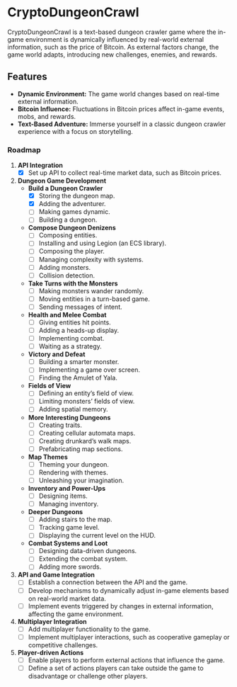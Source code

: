 # CryptoDungeonCrawl
CryptoDungeonCrawl is a text-based dungeon crawler game where the in-game environment is dynamically influenced by real-world external information, such as the price of Bitcoin. As external factors change, the game world adapts, introducing new challenges, enemies, and rewards.

## Features
- **Dynamic Environment:** The game world changes based on real-time external information.
- **Bitcoin Influence:** Fluctuations in Bitcoin prices affect in-game events, mobs, and rewards.
- **Text-Based Adventure:** Immerse yourself in a classic dungeon crawler experience with a focus on storytelling.

### Roadmap

1. **API Integration**
   - [x] Set up API to collect real-time market data, such as Bitcoin prices.

2. **Dungeon Game Development**
   - **Build a Dungeon Crawler**
     - [x] Storing the dungeon map.
     - [x] Adding the adventurer.
     - [ ] Making games dynamic.
     - [ ] Building a dungeon.
         
   - **Compose Dungeon Denizens**
     - [ ] Composing entities.
     - [ ] Installing and using Legion (an ECS library).
     - [ ] Composing the player.
     - [ ] Managing complexity with systems.
     - [ ] Adding monsters.
     - [ ] Collision detection.

   - **Take Turns with the Monsters**
     - [ ] Making monsters wander randomly.
     - [ ] Moving entities in a turn-based game.
     - [ ] Sending messages of intent.

   - **Health and Melee Combat**
     - [ ] Giving entities hit points.
     - [ ] Adding a heads-up display.
     - [ ] Implementing combat.
     - [ ] Waiting as a strategy.

   - **Victory and Defeat**
     - [ ] Building a smarter monster.
     - [ ] Implementing a game over screen.
     - [ ] Finding the Amulet of Yala.

   - **Fields of View**
     - [ ] Defining an entity’s field of view.
     - [ ] Limiting monsters’ fields of view.
     - [ ] Adding spatial memory.

   - **More Interesting Dungeons**
     - [ ] Creating traits.
     - [ ] Creating cellular automata maps.
     - [ ] Creating drunkard’s walk maps.
     - [ ] Prefabricating map sections.

   - **Map Themes**
     - [ ] Theming your dungeon.
     - [ ] Rendering with themes.
     - [ ] Unleashing your imagination.

   - **Inventory and Power-Ups**
     - [ ] Designing items.
     - [ ] Managing inventory.
    
   - **Deeper Dungeons**
     - [ ] Adding stairs to the map.
     - [ ] Tracking game level.
     - [ ] Displaying the current level on the HUD.

   - **Combat Systems and Loot**
     - [ ] Designing data-driven dungeons.
     - [ ] Extending the combat system.
     - [ ] Adding more swords.

3. **API and Game Integration**
   - [ ] Establish a connection between the API and the game.
   - [ ] Develop mechanisms to dynamically adjust in-game elements based on real-world market data.
   - [ ] Implement events triggered by changes in external information, affecting the game environment.

4. **Multiplayer Integration**
   - [ ] Add multiplayer functionality to the game.
   - [ ] Implement multiplayer interactions, such as cooperative gameplay or competitive challenges.

5. **Player-driven Actions**
   - [ ] Enable players to perform external actions that influence the game.
   - [ ] Define a set of actions players can take outside the game to disadvantage or challenge other players.
